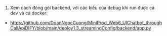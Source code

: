 1. Xem cách đóng gói backend, với các kiểu của debug khi run được cả dev và cả docker: 
- https://github.com/DoanNgocCuong/MiniProd_Web6_UIChatbot_throughCallApiDIFY/blob/main/deploy1.3_streamingConfig/backend/app.py